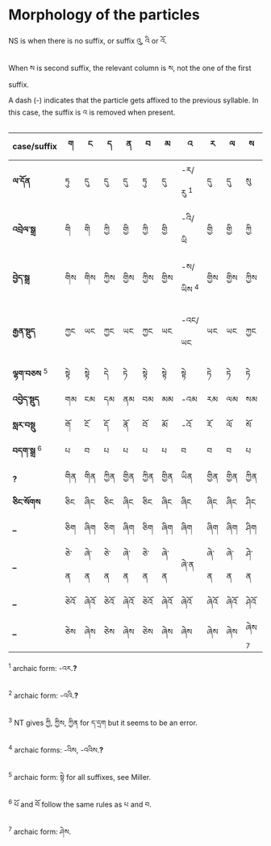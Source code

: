 # Morphology of the particles

NS is when there is no suffix, or suffix འུ, འི or འོ.

When ས is second suffix, the relevant column is ས, not the one of the first suffix.

A dash (-) indicates that the particle gets affixed to the previous syllable. In this case, the suffix is འ is removed when present.

case/suffix | ག | ང | ད | ན | བ | མ | འ | ར | ལ | ས | NS | ད་དྲག |
--- | --- | --- | --- | --- | --- | --- | --- | --- | --- | --- | --- | --- |
**ལ་དོན** | ཏུ | དུ | དུ | དུ | ཏུ | དུ | -ར/རུ <sup>1</sup> | དུ | དུ | སུ | -ར/རུ <sup>1</sup> | ཏུ |
**འབྲེལ་སྒྲ** | གི | གི | ཀྱི | གྱི | ཀྱི | གྱི | -འི/ཡི | གྱི | གྱི | ཀྱི | -འི/ཡི <sup>2</sup> | གྱི <sup>3</sup> |
**བྱེད་སྒྲ** | གིས | གིས | ཀྱིས | གྱིས | ཀྱིས | གྱིས | -ས/ཡིས <sup>4</sup> | གྱིས | གྱིས | ཀྱིས | -ས/ཡིས <sup>4</sup> | གྱིས <sup>3</sup> |
**རྒྱན་སྡུད** | ཀྱང | ཡང | ཀྱང | ཡང | ཀྱང | ཡང | -འང/ཡང | ཡང | ཡང | ཀྱང | -འང/ཡང**?** | ཀྱང**?** |
**ལྷག་བཅས** <sup>5</sup> | སྟེ | སྟེ | དེ | ཏེ | སྟེ | སྟེ | སྟེ | ཏེ | ཏེ | ཏེ | སྟེ | ཏེ |
**འབྱེད་སྡུད** | གམ | ངམ | དམ | ནམ | བམ | མམ | -འམ | རམ | ལམ | སམ | -འམ | ཏམ |
**སླར་བསྡུ** | གོ | ངོ | དོ | ནོ | བོ | མོ | -འོ | རོ | ལོ | སོ | འོ | ཏོ |
**བདག་སྒྲ** <sup>6</sup> | པ | བ | པ | པ | པ | པ | བ | བ | བ | པ | བ | པ |
**?** | གིན | གིན | ཀྱིན | གྱིན | ཀྱིན | གྱིན | ཡིན | གྱིན | གྱིན | ཀྱིན | ཡིན | གྱིན <sup>3</sup> |
**ཅིང་སོགས** | ཅིང | ཞིང | ཅིང | ཞིང | ཅིང | ཞིང | ཞིང | ཞིང | ཞིང | ཤིང | ཞིང | ཅིང |
**–** | ཅིག | ཞིག | ཅིག | ཞིག | ཅིག | ཞིག | ཞིག | ཞིག | ཞིག | ཤིག | ཞིག | ཅིག |
**–** | ཅེ་ན | ཞེ་ན | ཅེ་ན | ཞེ་ན | ཅེ་ན | ཞེ་ན | ཞེ་ན | ཞེ་ན | ཞེ་ན | ཤེ་ན | ཞེ་ན | ཅེ་ན |
**–** | ཅེའོ | ཞེའོ | ཅེའོ | ཞེའོ | ཅེའོ | ཞེའོ | ཞེའོ | ཞེའོ | ཞེའོ | ཤེའོ | ཞེའོ | ཅེའོ |
**–** | ཅེས | ཞེས | ཅེས | ཞེས | ཅེས | ཞེས | ཞེས | ཞེས | ཞེས | ཞེས <sup>7</sup> | ཞེས | ཅེས |

<sup>1</sup> archaic form: -འར.**?**

<sup>2</sup> archaic form: -འའི.**?**

<sup>3</sup> NT gives ཀྱི, ཀྱིས, ཀྱིན for ད་དྲག but it seems to be an error.

<sup>4</sup> archaic forms: -འིས, -འའིས.**?**

<sup>5</sup> archaic form: སྟེ for all suffixes, see Miller.

<sup>6</sup> པོ and བོ follow the same rules as པ and བ.

<sup>7</sup> archaic form: ཤེས.
